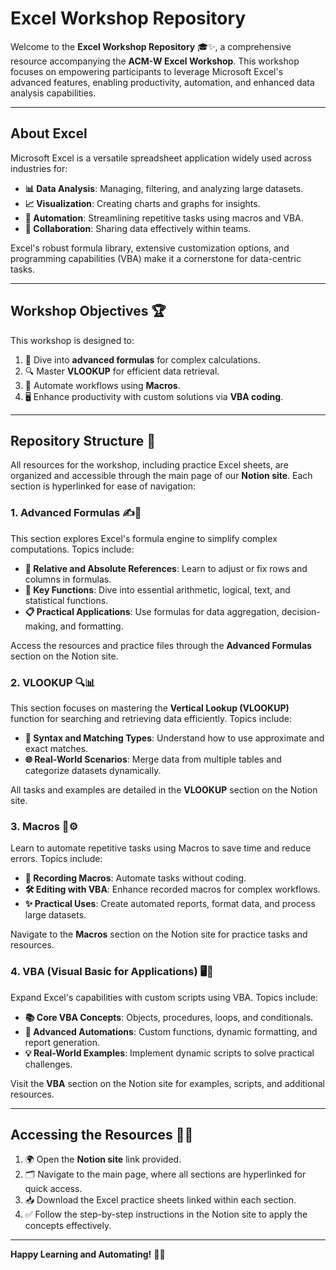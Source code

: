 # Excel Workshop Repository

Welcome to the **Excel Workshop Repository** 🎓✨, a comprehensive resource accompanying the **ACM-W Excel Workshop**. This workshop focuses on empowering participants to leverage Microsoft Excel's advanced features, enabling productivity, automation, and enhanced data analysis capabilities.

---

## About Excel

Microsoft Excel is a versatile spreadsheet application widely used across industries for:

- **📊 Data Analysis**: Managing, filtering, and analyzing large datasets.
- **📈 Visualization**: Creating charts and graphs for insights.
- **🔄 Automation**: Streamlining repetitive tasks using macros and VBA.
- **🤝 Collaboration**: Sharing data effectively within teams.

Excel's robust formula library, extensive customization options, and programming capabilities (VBA) make it a cornerstone for data-centric tasks.

---

## Workshop Objectives 🏆

This workshop is designed to:

1. 🔢 Dive into **advanced formulas** for complex calculations.
2. 🔍 Master **VLOOKUP** for efficient data retrieval.
3. 🤖 Automate workflows using **Macros**.
4. 🖥️ Enhance productivity with custom solutions via **VBA coding**.

---

## Repository Structure 📂

All resources for the workshop, including practice Excel sheets, are organized and accessible through the main page of our **Notion site**. Each section is hyperlinked for ease of navigation:

### 1. **Advanced Formulas** ✍️📐

This section explores Excel's formula engine to simplify complex computations. Topics include:
- **🧮 Relative and Absolute References**: Learn to adjust or fix rows and columns in formulas.
- **🔑 Key Functions**: Dive into essential arithmetic, logical, text, and statistical functions.
- **📋 Practical Applications**: Use formulas for data aggregation, decision-making, and formatting.

Access the resources and practice files through the **Advanced Formulas** section on the Notion site.

### 2. **VLOOKUP** 🔍📊

This section focuses on mastering the **Vertical Lookup (VLOOKUP)** function for searching and retrieving data efficiently. Topics include:
- **📑 Syntax and Matching Types**: Understand how to use approximate and exact matches.
- **🌐 Real-World Scenarios**: Merge data from multiple tables and categorize datasets dynamically.

All tasks and examples are detailed in the **VLOOKUP** section on the Notion site.

### 3. **Macros** 🤖⚙️

Learn to automate repetitive tasks using Macros to save time and reduce errors. Topics include:
- **🎥 Recording Macros**: Automate tasks without coding.
- **🛠️ Editing with VBA**: Enhance recorded macros for complex workflows.
- **✨ Practical Uses**: Create automated reports, format data, and process large datasets.

Navigate to the **Macros** section on the Notion site for practice tasks and resources.

### 4. **VBA (Visual Basic for Applications)** 🖥️📜

Expand Excel's capabilities with custom scripts using VBA. Topics include:
- **📚 Core VBA Concepts**: Objects, procedures, loops, and conditionals.
- **🚀 Advanced Automations**: Custom functions, dynamic formatting, and report generation.
- **💡 Real-World Examples**: Implement dynamic scripts to solve practical challenges.

Visit the **VBA** section on the Notion site for examples, scripts, and additional resources.

---

## Accessing the Resources 📁🌐

1. 🌍 Open the **Notion site** link provided.
2. 🗂️ Navigate to the main page, where all sections are hyperlinked for quick access.
3. 📥 Download the Excel practice sheets linked within each section.
4. ✅ Follow the step-by-step instructions in the Notion site to apply the concepts effectively.

---

**Happy Learning and Automating!** 🎉🚀
